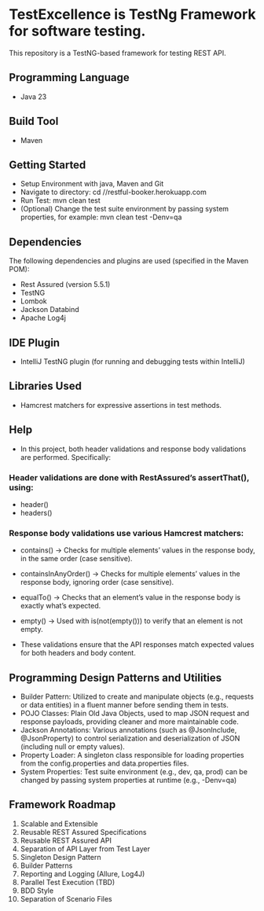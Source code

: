 # TestExcellence is TestNg Framework for software testing.

This repository is a TestNG-based framework for testing REST API.

## Programming Language
* Java 23

## Build Tool
* Maven

## Getting Started
* Setup Environment with java, Maven and Git
* Navigate to directory: cd //restful-booker.herokuapp.com
* Run Test: mvn clean test
* (Optional) Change the test suite environment by passing system properties, for example:
mvn clean test -Denv=qa

## Dependencies
The following dependencies and plugins are used (specified in the Maven POM):
* Rest Assured (version 5.5.1)
* TestNG
* Lombok
* Jackson Databind
* Apache Log4j

## IDE Plugin
* IntelliJ TestNG plugin (for running and debugging tests within IntelliJ)

## Libraries Used
* Hamcrest matchers for expressive assertions in test methods.

## Help
* In this project, both header validations and response body validations are performed. Specifically:

### Header validations are done with RestAssured’s assertThat(), using:
* header()
* headers()

### Response body validations use various Hamcrest matchers:
* contains() → Checks for multiple elements’ values in the response body, in the same order (case sensitive).
* containsInAnyOrder() → Checks for multiple elements’ values in the response body, ignoring order (case sensitive).
* equalTo() → Checks that an element’s value in the response body is exactly what’s expected.
* empty() → Used with is(not(empty())) to verify that an element is not empty.

* These validations ensure that the API responses match expected values for both headers and body content.

## Programming Design Patterns and Utilities
* Builder Pattern: Utilized to create and manipulate objects (e.g., requests or data entities) in a fluent manner before sending them in tests.
* POJO Classes: Plain Old Java Objects, used to map JSON request and response payloads, providing cleaner and more maintainable code.
* Jackson Annotations: Various annotations (such as @JsonInclude, @JsonProperty) to control serialization and deserialization of JSON (including null or empty values).
* Property Loader: A singleton class responsible for loading properties from the config.properties and data.properties files.
* System Properties: Test suite environment (e.g., dev, qa, prod) can be changed by passing system properties at runtime (e.g., -Denv=qa)

## Framework Roadmap
1. Scalable and Extensible
2. Reusable REST Assured Specifications
3. Reusable REST Assured API
4. Separation of API Layer from Test Layer
5. Singleton Design Pattern
6. Builder Patterns
7. Reporting and Logging (Allure, Log4J)
8. Parallel Test Execution (TBD)
9. BDD Style
10. Separation of Scenario Files
